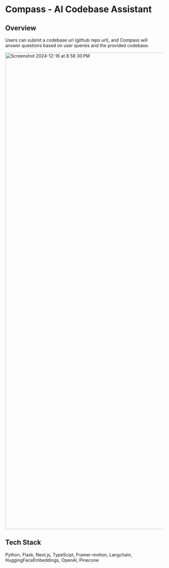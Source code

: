 # Compass - AI Codebase Assistant

## Overview

Users can submit a codebase url (github repo url), and Compass will answer questions based on user queries and the provided codebase.

<img width="1508" alt="Screenshot 2024-12-16 at 8 58 30 PM" src="https://github.com/user-attachments/assets/330e0014-140e-4bed-abcd-6c6d24a0cbe2" />

## Tech Stack
Python, Flask, Next.js, TypeScipt, Framer-motion, Langchain, HuggingFaceEmbeddings, OpenAI, Pinecone
